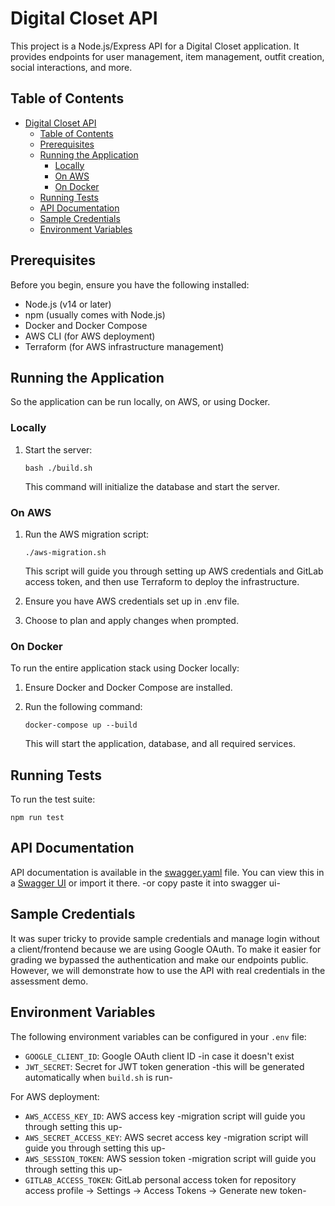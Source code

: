 # Digital Closet API

This project is a Node.js/Express API for a Digital Closet application. It provides endpoints for user management, item management, outfit creation, social interactions, and more.

## Table of Contents

- [Digital Closet API](#digital-closet-api)
  - [Table of Contents](#table-of-contents)
  - [Prerequisites](#prerequisites)
  - [Running the Application](#running-the-application)
    - [Locally](#locally)
    - [On AWS](#on-aws)
    - [On Docker](#on-docker)
  - [Running Tests](#running-tests)
  - [API Documentation](#api-documentation)
  - [Sample Credentials](#sample-credentials)
  - [Environment Variables](#environment-variables)

## Prerequisites

Before you begin, ensure you have the following installed:
- Node.js (v14 or later)
- npm (usually comes with Node.js)
- Docker and Docker Compose
- AWS CLI (for AWS deployment)
- Terraform (for AWS infrastructure management)


## Running the Application

So the application can be run locally, on AWS, or using Docker. 

### Locally

1. Start the server:
   ```
   bash ./build.sh
   ```

   This command will initialize the database and start the server.

### On AWS

1. Run the AWS migration script:
   ```
   ./aws-migration.sh
   ```

   This script will guide you through setting up AWS credentials and GitLab access token, and then use Terraform to deploy the infrastructure.

2. Ensure you have AWS credentials set up in .env file.

3. Choose to plan and apply changes when prompted.

### On Docker

To run the entire application stack using Docker locally:

1. Ensure Docker and Docker Compose are installed.

2. Run the following command:
   ```
   docker-compose up --build
   ```

   This will start the application, database, and all required services.

## Running Tests

To run the test suite:
```
npm run test
```

## API Documentation

API documentation is available in the [swagger.yaml](./swagger.yaml) file. You can view this in a [Swagger UI](https://editor.swagger.io/) or import it there. -or copy paste it into swagger ui- 

## Sample Credentials

It was super tricky to provide sample credentials and manage login without a client/frontend because we are using Google OAuth. To make it easier for grading we bypassed the authentication and make our endpoints public. However, we will demonstrate how to use the API with real credentials in the assessment demo.

## Environment Variables

The following environment variables can be configured in your `.env` file:

- `GOOGLE_CLIENT_ID`: Google OAuth client ID -in case it doesn't exist
- `JWT_SECRET`: Secret for JWT token generation -this will be generated automatically when `build.sh` is run-

For AWS deployment:
- `AWS_ACCESS_KEY_ID`: AWS access key -migration script will guide you through setting this up-
- `AWS_SECRET_ACCESS_KEY`: AWS secret access key -migration script will guide you through setting this up-
- `AWS_SESSION_TOKEN`: AWS session token -migration script will guide you through setting this up-
- `GITLAB_ACCESS_TOKEN`: GitLab personal access token for repository access profile -> Settings -> Access Tokens -> Generate new token-
